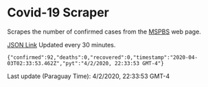 # Covid-19 Scraper

Scrapes the number of confirmed cases from the [MSPBS](https://www.mspbs.gov.py/covid-19.php) web page.

[JSON Link](https://jmayalag.github.io/covid19-scrape/cases.json)
Updated every 30 minutes.
```
{"confirmed":92,"deaths":0,"recovered":0,"timestamp":"2020-04-03T02:33:53.462Z","pyt":"4/2/2020, 22:33:53 GMT-4"}
```
Last update (Paraguay Time): 4/2/2020, 22:33:53 GMT-4